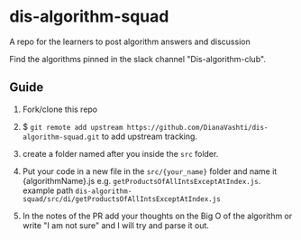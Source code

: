# dis-algorithm-squad
A repo for the learners to post algorithm answers and discussion


Find the algorithms pinned in the slack channel "Dis-algorithm-club".


## Guide
1. Fork/clone this repo


2. $ `git remote add upstream https://github.com/DianaVashti/dis-algorithm-squad.git` to add upstream tracking.


3. create a folder named after you inside the `src` folder.


4. Put your code in a new file in the `src/{your_name}` folder and name it {algorithmName}.js e.g. `getProductsOfAllIntsExceptAtIndex.js`. example path `dis-algorithm-squad/src/di/getProductsOfAllIntsExceptAtIndex.js`


4. In the notes of the PR add your thoughts on the Big O of the algorithm or write "I am not sure" and I will try and parse it out.
